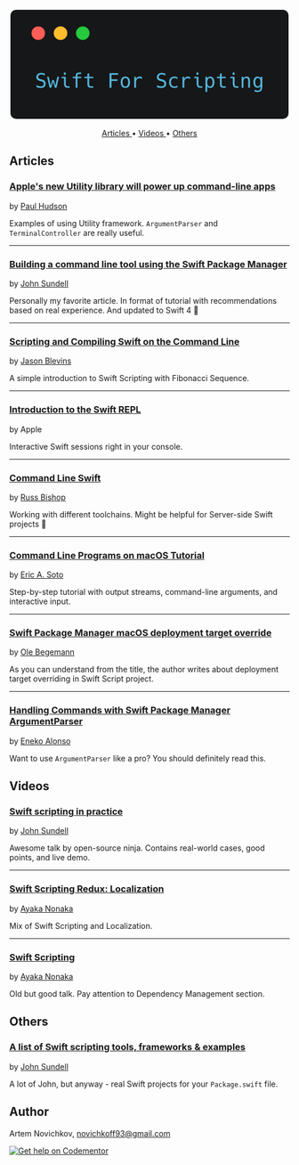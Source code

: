 <p align="center">
    <img src=".github/Logo.png" />
</p>
<p align="center">
  <a href="#articles"> Articles </a> • <a href="#videos"> Videos </a> • <a href="#others"> Others</a>
</p>

## Articles
### [Apple's new Utility library will power up command-line apps](https://www.hackingwithswift.com/articles/44/apple-s-new-utility-library-will-power-up-command-line-apps) 
by [Paul Hudson](https://twitter.com/twostraws)

Examples of using Utility framework. `ArgumentParser` and `TerminalController` are really useful.

---
### [Building a command line tool using the Swift Package Manager](https://www.swiftbysundell.com/posts/building-a-command-line-tool-using-the-swift-package-manager?rq=package) 
by [John Sundell](https://twitter.com/johnsundell)

Personally my favorite article. In format of tutorial with recommendations based on real experience. And updated to Swift 4 🚀

---
### [Scripting and Compiling Swift on the Command Line](http://jblevins.org/log/swift) 
by [Jason Blevins](https://twitter.com/jrblevin)

A simple introduction to Swift Scripting with Fibonacci Sequence.

---
### [Introduction to the Swift REPL](https://developer.apple.com/swift/blog/?id=18) 
by Apple

Interactive Swift sessions right in your console.

---
### [Command Line Swift](http://www.russbishop.net/command-line-swift) 
by [Russ Bishop](https://twitter.com/xenadu02)

Working with different toolchains. Might be helpful for Server-side Swift projects 🤔

---
### [Command Line Programs on macOS Tutorial](https://www.raywenderlich.com/163134/command-line-programs-macos-tutorial-2)
by [Eric A. Soto](https://twitter.com/ericwastaken)

Step-by-step tutorial with output streams, command-line arguments, and interactive input.

---
### [Swift Package Manager macOS deployment target override](https://oleb.net/blog/2017/04/swift-3-1-package-manager-deployment-target/)
by [Ole Begemann](https://twitter.com/olebegemann)

As you can understand from the title, the author writes about deployment target overriding in Swift Script project.

---
### [Handling Commands with Swift Package Manager ArgumentParser](http://www.enekoalonso.com/articles/handling-commands-with-swift-package-manager)
by [Eneko Alonso](https://twitter.com/eneko)

Want to use `ArgumentParser` like a pro? You should definitely read this.


## Videos
### [Swift scripting in practice](https://youtu.be/_8hQA67n04E) 
by [John Sundell](https://twitter.com/johnsundell)

Awesome talk by open-source ninja. Contains real-world cases, good points, and live demo.

---
### [Swift Scripting Redux: Localization](https://news.realm.io/news/altconf-ayaka-nonaka-swift-scripting-redux-localization/) 
by [Ayaka Nonaka](https://twitter.com/ayanonagon)

Mix of Swift Scripting and Localization.

---
### [Swift Scripting](https://news.realm.io/news/swift-scripting/) 
by [Ayaka Nonaka](https://twitter.com/ayanonagon)

Old but good talk. Pay attention to Dependency Management section.
## Others

### [A list of Swift scripting tools, frameworks & examples](https://github.com/JohnSundell/SwiftScripting) 
by [John Sundell](https://twitter.com/johnsundell)

A lot of John, but anyway - real Swift projects for your `Package.swift` file.

## Author
Artem Novichkov, novichkoff93@gmail.com


[![Get help on Codementor](https://cdn.codementor.io/badges/get_help_github.svg)](https://www.codementor.io/artemnovichkov?utm_source=github&utm_medium=button&utm_term=artemnovichkov&utm_campaign=github)
